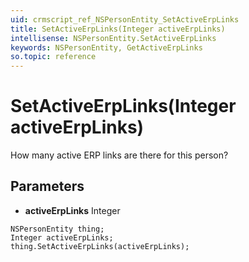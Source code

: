 ```yaml
---
uid: crmscript_ref_NSPersonEntity_SetActiveErpLinks
title: SetActiveErpLinks(Integer activeErpLinks)
intellisense: NSPersonEntity.SetActiveErpLinks
keywords: NSPersonEntity, GetActiveErpLinks
so.topic: reference
---
```


# SetActiveErpLinks(Integer activeErpLinks)

How many active ERP links are there for this person?

## Parameters

* **activeErpLinks** Integer

```crmscript
NSPersonEntity thing;
Integer activeErpLinks;
thing.SetActiveErpLinks(activeErpLinks);
```

